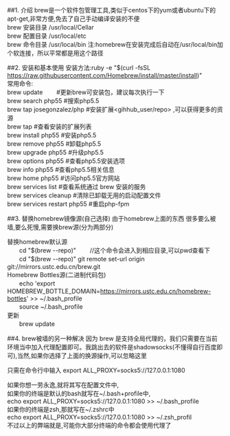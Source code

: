 ##1. 介绍
brew是一个软件包管理工具,类似于centos下的yum或者ubuntu下的apt-get,非常方便,免去了自己手动编译安装的不便  
brew 安装目录 /usr/local/Cellar  
brew 配置目录 /usr/local/etc  
brew 命令目录 /usr/local/bin   注:homebrew在安装完成后自动在/usr/local/bin加个软连接，所以平常都是用这个路径  

##2. 安装和基本使用
安装方法:ruby -e "$(curl -fsSL https://raw.githubusercontent.com/Homebrew/install/master/install)"  
常用命令:  
brew update                        　　#更新brew可安装包，建议每次执行一下  
brew search php55                   #搜索php5.5  
brew tap josegonzalez/php        #安装扩展<gihhub_user/repo>   ,可以获得更多的资源  
brew tap                            #查看安装的扩展列表  
brew install php55                 #安装php5.5  
brew remove  php55                 #卸载php5.5  
brew upgrade php55                 #升级php5.5  
brew options php55                 #查看php5.5安装选项  
brew info    php55                 #查看php5.5相关信息  
brew home    php55                  #访问php5.5官方网站  
brew services list                  #查看系统通过 brew 安装的服务  
brew services cleanup               #清除已卸载无用的启动配置文件  
brew services restart php55       #重启php-fpm  

##3. 替换homebrew镜像源(自己选择)
由于homebrew上面的东西 很多要么被墙,要么死慢,需要换brew源(分为两部分)  
 
替换homebrew默认源  
　　cd "$(brew --repo)" 　　//这个命令会进入到相应目录,可以pwd查看下  
　　cd "$(brew --repo)" git remote set-url origin git://mirrors.ustc.edu.cn/brew.git  
Homebrew Bottles源(二进制代码包)  
　　echo 'export HOMEBREW_BOTTLE_DOMAIN=https://mirrors.ustc.edu.cn/homebrew-bottles' >> ~/.bash_profile  
　　source ~/.bash_profile  
更新  
　　brew update  

##4. brew被墙的另一种解决
因为 brew 是支持全局代理的，我们只需要在当前环境当中加入代理配置即可。我跳出去的软件是shadowsocks(不懂得自行百度即可),当然,如果你选择了上面的换源操作,可以忽略这里  
 
只需在命令行中输入 export ALL_PROXY=socks5://127.0.0.1:1080  
 
如果你想一劳永逸,就将其写在配置文件中,  
如果你的终端是默认的bash就写在~/.bash+profile中,  
echo export ALL_PROXY=socks5://127.0.0.1:1080 >> ~/.bash_profile  
如果你的终端是zsh,那就写在~/.zshrc中  
echo export ALL_PROXY=socks5://127.0.0.1:1080 >> ~/.zsh_profil  
不过以上的弊端就是,可能你大部分终端的命令都会使用代理了  